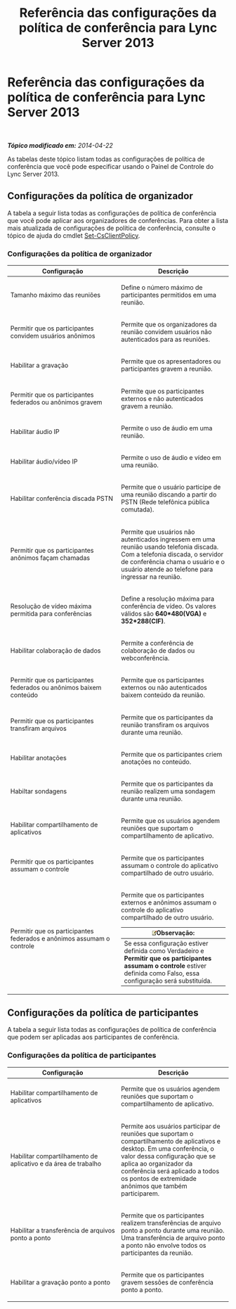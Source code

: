 ﻿---
title: Referência das configurações da política de conferência para Lync Server 2013
TOCTitle: Referência das configurações da política de conferência para Lync Server 2013
ms:assetid: ec8125f7-ef78-4a2b-8db0-4dd3cf5a4065
ms:mtpsurl: https://technet.microsoft.com/pt-br/library/Gg429724(v=OCS.15)
ms:contentKeyID: 49308509
ms.date: 05/19/2016
mtps_version: v=OCS.15
ms.translationtype: HT
---

# Referência das configurações da política de conferência para Lync Server 2013

 

_**Tópico modificado em:** 2014-04-22_

As tabelas deste tópico listam todas as configurações de política de conferência que você pode especificar usando o Painel de Controle do Lync Server 2013.

## Configurações da política de organizador

A tabela a seguir lista todas as configurações de política de conferência que você pode aplicar aos organizadores de conferências. Para obter a lista mais atualizada de configurações de política de conferência, consulte o tópico de ajuda do cmdlet [Set-CsClientPolicy](set-csclientpolicy.md).

### Configurações da política de organizador

<table>
<colgroup>
<col style="width: 50%" />
<col style="width: 50%" />
</colgroup>
<thead>
<tr class="header">
<th>Configuração</th>
<th>Descrição</th>
</tr>
</thead>
<tbody>
<tr class="odd">
<td><p>Tamanho máximo das reuniões</p></td>
<td><p>Define o número máximo de participantes permitidos em uma reunião.</p></td>
</tr>
<tr class="even">
<td><p>Permitir que os participantes convidem usuários anônimos</p></td>
<td><p>Permite que os organizadores da reunião convidem usuários não autenticados para as reuniões.</p></td>
</tr>
<tr class="odd">
<td><p>Habilitar a gravação</p></td>
<td><p>Permite que os apresentadores ou participantes gravem a reunião.</p></td>
</tr>
<tr class="even">
<td><p>Permitir que os participantes federados ou anônimos gravem</p></td>
<td><p>Permite que os participantes externos e não autenticados gravem a reunião.</p></td>
</tr>
<tr class="odd">
<td><p>Habilitar áudio IP</p></td>
<td><p>Permite o uso de áudio em uma reunião.</p></td>
</tr>
<tr class="even">
<td><p>Habilitar áudio/vídeo IP</p></td>
<td><p>Permite o uso de áudio e vídeo em uma reunião.</p></td>
</tr>
<tr class="odd">
<td><p>Habilitar conferência discada PSTN</p></td>
<td><p>Permite que o usuário participe de uma reunião discando a partir do PSTN (Rede telefônica pública comutada).</p></td>
</tr>
<tr class="even">
<td><p>Permitir que os participantes anônimos façam chamadas</p></td>
<td><p>Permite que usuários não autenticados ingressem em uma reunião usando telefonia discada. Com a telefonia discada, o servidor de conferência chama o usuário e o usuário atende ao telefone para ingressar na reunião.</p></td>
</tr>
<tr class="odd">
<td><p>Resolução de vídeo máxima permitida para conferências</p></td>
<td><p>Define a resolução máxima para conferência de vídeo. Os valores válidos são <strong>640*480(VGA)</strong> e <strong>352*288(CIF)</strong>.</p></td>
</tr>
<tr class="even">
<td><p>Habilitar colaboração de dados</p></td>
<td><p>Permite a conferência de colaboração de dados ou webconferência.</p></td>
</tr>
<tr class="odd">
<td><p>Permitir que os participantes federados ou anônimos baixem conteúdo</p></td>
<td><p>Permite que os participantes externos ou não autenticados baixem conteúdo da reunião.</p></td>
</tr>
<tr class="even">
<td><p>Permitir que os participantes transfiram arquivos</p></td>
<td><p>Permite que os participantes da reunião transfiram os arquivos durante uma reunião.</p></td>
</tr>
<tr class="odd">
<td><p>Habilitar anotações</p></td>
<td><p>Permite que os participantes criem anotações no conteúdo.</p></td>
</tr>
<tr class="even">
<td><p>Habiltar sondagens</p></td>
<td><p>Permite que os participantes da reunião realizem uma sondagem durante uma reunião.</p></td>
</tr>
<tr class="odd">
<td><p>Habilitar compartilhamento de aplicativos</p></td>
<td><p>Permite que os usuários agendem reuniões que suportam o compartilhamento de aplicativo.</p></td>
</tr>
<tr class="even">
<td><p>Permitir que os participantes assumam o controle</p></td>
<td><p>Permite que os participantes assumam o controle do aplicativo compartilhado de outro usuário.</p></td>
</tr>
<tr class="odd">
<td><p>Permitir que os participantes federados e anônimos assumam o controle</p></td>
<td><p>Permite que os participantes externos e anônimos assumam o controle do aplicativo compartilhado de outro usuário.</p>
<div class="alert">
<table>
<thead>
<tr class="header">
<th><img src="images/Gg425756.note(OCS.15).gif" title="note" alt="note" />Observação:</th>
</tr>
</thead>
<tbody>
<tr class="odd">
<td>Se essa configuração estiver definida como Verdadeiro e <strong>Permitir que os participantes assumam o controle</strong> estiver definida como Falso, essa configuração será substituída.</td>
</tr>
</tbody>
</table>

</div></td>
</tr>
</tbody>
</table>


## Configurações da política de participantes

A tabela a seguir lista todas as configurações de política de conferência que podem ser aplicadas aos participantes de conferência.

### Configurações da política de participantes

<table>
<colgroup>
<col style="width: 50%" />
<col style="width: 50%" />
</colgroup>
<thead>
<tr class="header">
<th>Configuração</th>
<th>Descrição</th>
</tr>
</thead>
<tbody>
<tr class="odd">
<td><p>Habilitar compartilhamento de aplicativos</p></td>
<td><p>Permite que os usuários agendem reuniões que suportam o compartilhamento de aplicativo.</p></td>
</tr>
<tr class="even">
<td><p>Habilitar compartilhamento de aplicativo e da área de trabalho</p></td>
<td><p>Permite aos usuários participar de reuniões que suportam o compartilhamento de aplicativos e desktop. Em uma conferência, o valor dessa configuração que se aplica ao organizador da conferência será aplicado a todos os pontos de extremidade anônimos que também participarem.</p></td>
</tr>
<tr class="odd">
<td><p>Habilitar a transferência de arquivos ponto a ponto</p></td>
<td><p>Permite que os participantes realizem transferências de arquivo ponto a ponto durante uma reunião. Uma transferência de arquivo ponto a ponto não envolve todos os participantes da reunião.</p></td>
</tr>
<tr class="even">
<td><p>Habilitar a gravação ponto a ponto</p></td>
<td><p>Permite que os participantes gravem sessões de conferência ponto a ponto.</p></td>
</tr>
</tbody>
</table>

